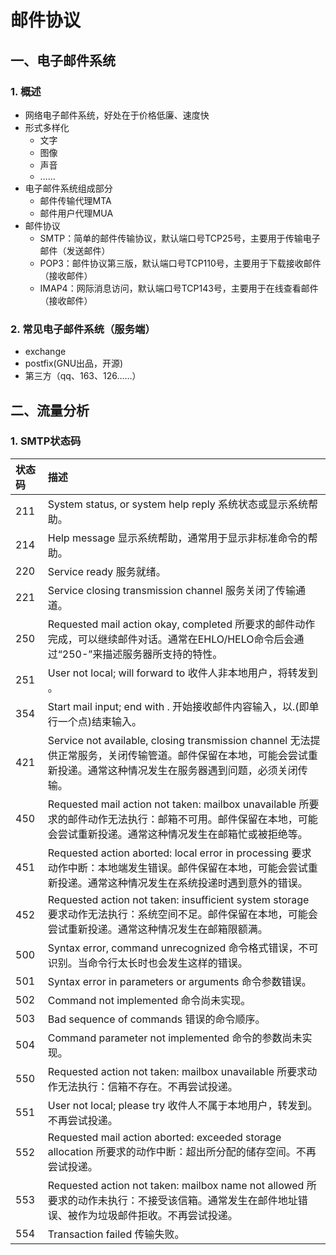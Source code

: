 # 邮件协议

## 一、电子邮件系统

### 1. 概述

- 网络电子邮件系统，好处在于价格低廉、速度快
- 形式多样化
  - 文字
  - 图像
  - 声音
  - ……
- 电子邮件系统组成部分
  - 邮件传输代理MTA
  - 邮件用户代理MUA
- 邮件协议
  - SMTP：简单的邮件传输协议，默认端口号TCP25号，主要用于传输电子邮件（发送邮件）
  - POP3：邮件协议第三版，默认端口号TCP110号，主要用于下载接收邮件（接收邮件）
  - IMAP4：网际消息访问，默认端口号TCP143号，主要用于在线查看邮件（接收邮件）

### 2. 常见电子邮件系统（服务端）

- exchange
- postfix(GNU出品，开源)
- 第三方（qq、163、126……）

## 二、流量分析

### 1. SMTP状态码

| 状态码 | 描述                                                         |
| :----- | :----------------------------------------------------------- |
| 211    | System status, or system help reply 系统状态或显示系统帮助。 |
| 214    | Help message 显示系统帮助，通常用于显示非标准命令的帮助。    |
| 220    | <domain> Service ready 服务就绪。                            |
| 221    | <domain> Service closing transmission channel 服务关闭了传输通道。 |
| 250    | Requested mail action okay, completed 所要求的邮件动作完成，可以继续邮件对话。通常在EHLO/HELO命令后会通过“250-”来描述服务器所支持的特性。 |
| 251    | User not local; will forward to <forward-path> 收件人非本地用户，将转发到 <forward-path>。 |
| 354    | Start mail input; end with <CRLF>.<CRLF> 开始接收邮件内容输入，以<CRLF>.<CRLF>(即单行一个点)结束输入。 |
| 421    | <domain> Service not available, closing transmission channel 无法提供正常服务，关闭传输管道。邮件保留在本地，可能会尝试重新投递。通常这种情况发生在服务器遇到问题，必须关闭传输。 |
| 450    | Requested mail action not taken: mailbox unavailable 所要求的邮件动作无法执行：邮箱不可用。邮件保留在本地，可能会尝试重新投递。通常这种情况发生在邮箱忙或被拒绝等。 |
| 451    | Requested action aborted: local error in processing 要求动作中断：本地端发生错误。邮件保留在本地，可能会尝试重新投递。通常这种情况发生在系统投递时遇到意外的错误。 |
| 452    | Requested action not taken: insufficient system storage 要求动作无法执行：系统空间不足。邮件保留在本地，可能会尝试重新投递。通常这种情况发生在邮箱限额满。 |
| 500    | Syntax error, command unrecognized 命令格式错误，不可识别。当命令行太长时也会发生这样的错误。 |
| 501    | Syntax error in parameters or arguments 命令参数错误。       |
| 502    | Command not implemented 命令尚未实现。                       |
| 503    | Bad sequence of commands 错误的命令顺序。                    |
| 504    | Command parameter not implemented 命令的参数尚未实现。       |
| 550    | Requested action not taken: mailbox unavailable 所要求动作无法执行：信箱不存在。不再尝试投递。 |
| 551    | User not local; please try <forward-path> 收件人不属于本地用户，转发到<forward-path>。不再尝试投递。 |
| 552    | Requested mail action aborted: exceeded storage allocation 所要求的动作中断：超出所分配的储存空间。不再尝试投递。 |
| 553    | Requested action not taken: mailbox name not allowed 所要求的动作未执行：不接受该信箱。通常发生在邮件地址错误、被作为垃圾邮件拒收。不再尝试投递。 |
| 554    | Transaction failed 传输失败。                                |
